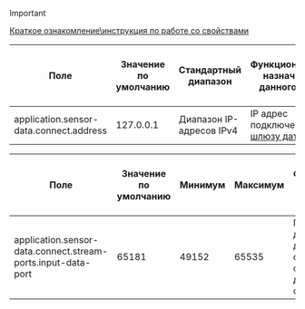 > [!IMPORTANT]
> [Краткое ознакомление\инструкция по работе со свойствами](settings/settings.md)

| Поле                                    | Значение по умолчанию | Стандартный диапазон     | Функциональное назначение данного поля                                  | Какой заявкой регламентируется | Особенности, связанные с настройкой и работой поля 1 |
 |-----------------------------------------|-----------------------|--------------------------|-------------------------------------------------------------------------|--------------------------------|------------------------------------------------------|
 | application.sensor-data.connect.address | 127.0.0.1             | Диапазон IP-адресов IPv4 | IP адрес подключения к [шлюзу датчиков](Novembris_measures_gateway.md)  |                                | NOV-5                                                |

  | Поле                                                         | Значение по умолчанию | Минимум | Максимум | Функциональное назначение данного поля                                                                                            | Какой заявкой регламентируется | Особенности, связанные с настройкой и работой поля 1 |
  |--------------------------------------------------------------|-----------------------|---------|----------|-----------------------------------------------------------------------------------------------------------------------------------|--------------------------------|------------------------------------------------------|
  | application.sensor-data.connect.stream-ports.input-data-port | 65181                 | 49152   | 65535    | Порт принятия данных с [шлюза датчиков](Novembris_measures_gateway.md) в определённом формате, поток данных только в одну сторону | NOV-5                          |                                                      |
 


